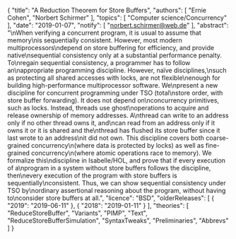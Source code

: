 {
    "title": "A Reduction Theorem for Store Buffers",
    "authors": [
        "Ernie Cohen",
        "Norbert Schirmer"
    ],
    "topics": [
        "Computer science/Concurrency"
    ],
    "date": "2019-01-07",
    "notify": [
        "norbert.schirmer@web.de"
    ],
    "abstract": "\nWhen verifying a concurrent program, it is usual to assume that memory\nis sequentially consistent.  However, most modern multiprocessors\ndepend on store buffering for efficiency, and provide native\nsequential consistency only at a substantial performance penalty.  To\nregain sequential consistency, a programmer has to follow an\nappropriate programming discipline. However, na&iuml;ve disciplines,\nsuch as protecting all shared accesses with locks, are not flexible\nenough for building high-performance multiprocessor software.  We\npresent a new discipline for concurrent programming under TSO (total\nstore order, with store buffer forwarding). It does not depend on\nconcurrency primitives, such as locks. Instead, threads use ghost\noperations to acquire and release ownership of memory addresses. A\nthread can write to an address only if no other thread owns it, and\ncan read from an address only if it owns it or it is shared and the\nthread has flushed its store buffer since it last wrote to an address\nit did not own. This discipline covers both coarse-grained concurrency\n(where data is protected by locks) as well as fine-grained concurrency\n(where atomic operations race to memory).  We formalize this\ndiscipline in Isabelle/HOL, and prove that if every execution of a\nprogram in a system without store buffers follows the discipline, then\nevery execution of the program with store buffers is sequentially\nconsistent. Thus, we can show sequential consistency under TSO by\nordinary assertional reasoning about the program, without having to\nconsider store buffers at all.",
    "licence": "BSD",
    "olderReleases": [
        {
            "2019": "2019-06-11"
        },
        {
            "2018": "2019-01-11"
        }
    ],
    "theories": [
        "ReduceStoreBuffer",
        "Variants",
        "PIMP",
        "Text",
        "ReduceStoreBufferSimulation",
        "SyntaxTweaks",
        "Preliminaries",
        "Abbrevs"
    ]
}